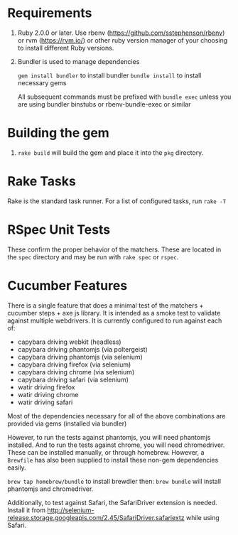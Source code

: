 # Requirements

1. Ruby 2.0.0 or later. Use rbenv (https://github.com/sstephenson/rbenv) or rvm (https://rvm.io/) or other ruby version manager of your choosing to install different Ruby versions.

2. Bundler is used to manage dependencies

    `gem install bundler` to install bundler
    `bundle install` to install necessary gems

    All subsequent commands must be prefixed with `bundle exec` unless you are using bundler binstubs or rbenv-bundle-exec or similar

# Building the gem

1. `rake build` will build the gem and place it into the `pkg` directory.

# Rake Tasks

Rake is the standard task runner. For a list of configured tasks, run `rake -T`

# RSpec Unit Tests

These confirm the proper behavior of the matchers. These are located in the `spec` directory and may be run with `rake spec` or `rspec`.

# Cucumber Features

There is a single feature that does a minimal test of the matchers + cucumber steps + axe js library. It is intended as a smoke test to validate against multiple webdrivers. It is currently configured to run against each of:

- capybara driving webkit (headless)
- capybara driving phantomjs (via poltergeist)
- capybara driving phantomjs (via selenium)
- capybara driving firefox (via selenium)
- capybara driving chrome (via selenium)
- capybara driving safari (via selenium)
- watir driving firefox
- watir driving chrome
- watir driving safari

Most of the dependencies necessary for all of the above combinations are provided via gems (installed via bundler)

However, to run the tests against phantomjs, you will need phantomjs installed. And to run the tests against chrome, you will need chromedriver. These can be installed manually, or through homebrew. However, a `Brewfile` has also been supplied to install these non-gem dependencies easily.

`brew tap homebrew/bundle` to install brewdler then:
`brew bundle` will install phantomjs and chromedriver.

Additionally, to test against Safari, the SafariDriver extension is needed. Install it from http://selenium-release.storage.googleapis.com/2.45/SafariDriver.safariextz while using Safari.
